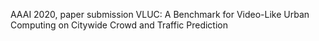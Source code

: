 AAAI 2020, paper submission VLUC: A Benchmark for Video-Like Urban Computing on Citywide Crowd and Traffic Prediction
